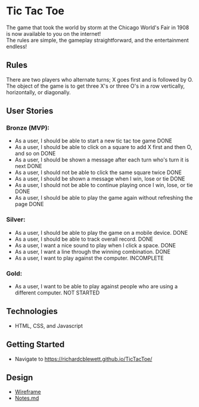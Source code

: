 # Tic Tac Toe
The game that took the world by storm at the Chicago World's Fair in 1908 is now available to you on the internet!  
The rules are simple, the gameplay straightforward, and the entertainment endless!  

## Rules
There are two players who alternate turns; X goes first and is followed by O.  
The object of the game is to get three X's or three O's in a row vertically, horizontally, or diagonally.  

## User Stories
### Bronze (MVP):
- As a user, I should be able to start a new tic tac toe game DONE
- As a user, I should be able to click on a square to add X first and then O, and so on DONE
- As a user, I should be shown a message after each turn who's turn it is next DONE
- As a user, I should not be able to click the same square twice DONE
- As a user, I should be shown a message when I win, lose or tie DONE
- As a user, I should not be able to continue playing once I win, lose, or tie DONE
- As a user, I should be able to play the game again without refreshing the page DONE

### Silver:
- As a user, I should be able to play the game on a mobile device. DONE
- As a user, I should be able to track overall record. DONE
- As a user, I want a nice sound to play when I click a space. DONE
- As a user, I want a line through the winning combination. DONE 
- As a user, I want to play against the computer. INCOMPLETE

### Gold:
- As a user, I want to be able to play against people who are using a different computer. NOT STARTED

## Technologies
- HTML, CSS, and Javascript 

## Getting Started
- Navigate to https://richardcblewett.github.io/TicTacToe/

## Design
- [Wireframe](https://www.figma.com/file/coHEZLvyo60yEGMAQFBzkZ/TicTacToe?node-id=0%3A1)
- [Notes.md](/Notes.md)
